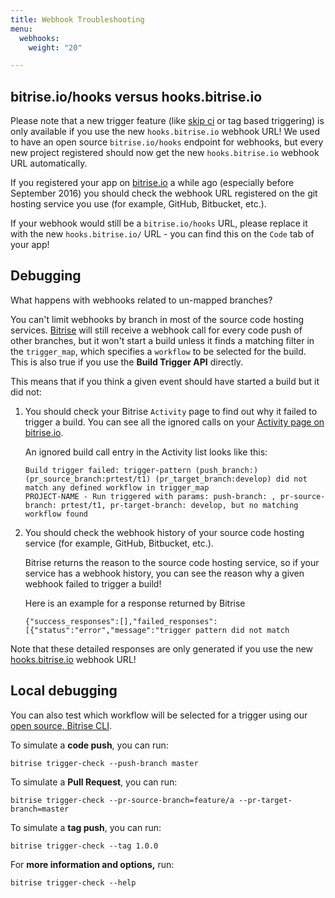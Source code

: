 ```yaml
---
title: Webhook Troubleshooting
menu:
  webhooks:
    weight: "20"

---
```

## bitrise.io/hooks versus hooks.bitrise.io

Please note that a new trigger feature (like [skip ci](https://bitrise-io.github.io/devcenter/tips-and-tricks/skip-a-build/) or tag based triggering) is only available if you use the new `hooks.bitrise.io` webhook URL! We used to have an open source `bitrise.io/hooks` endpoint for webhooks, but every new project registered should now get the new `hooks.bitrise.io` webhook URL automatically.

If you registered your app on [bitrise.io](https://www.bitrise.io) a while ago (especially before September 2016) you should check the webhook URL registered on the git hosting service you use (for example, GitHub, Bitbucket, etc.). 

If your webhook would still be a `bitrise.io/hooks` URL, please replace it with the new `hooks.bitrise.io/` URL - you can find this on the `Code` tab of your app!

## Debugging

What happens with webhooks related to un-mapped branches?

You can't limit webhooks by branch in most of the source code hosting services. [Bitrise](https://www.bitrise.io) will still receive a webhook call for every code push of other branches, but it won't start a build unless it finds a matching filter in the `trigger_map`, which specifies a `workflow` to be selected for the build. This is also true if you use the **Build Trigger API** directly.

This means that if you think a given event should have started a build but it did not:

1. You should check your Bitrise `Activity` page to find out why it failed to trigger a build. You can see all the ignored calls on your [Activity page on bitrise.io](http://www.bitrise.io/activity).

   An ignored build call entry in the Activity list looks like this:

       Build trigger failed: trigger-pattern (push_branch:) (pr_source_branch:prtest/t1) (pr_target_branch:develop) did not match any defined workflow in trigger_map
       PROJECT-NAME - Run triggered with params: push-branch: , pr-source-branch: prtest/t1, pr-target-branch: develop, but no matching workflow found
2. You should check the webhook history of your source code hosting service (for example, GitHub, Bitbucket, etc.).

   Bitrise returns the reason to the source code hosting service, so if your service has a webhook history, you can see the reason why a given webhook failed to trigger a build!

   Here is an example for a response returned by Bitrise

       {"success_responses":[],"failed_responses":[{"status":"error","message":"trigger pattern did not match

Note that these detailed responses are only generated if you use the new [hooks.bitrise.io](https://hooks.bitrise.io) webhook URL!

## Local debugging

You can also test which workflow will be selected for a trigger using our [open source, Bitrise CLI](https://www.bitrise.io/cli).

To simulate a **code push**, you can run:

    bitrise trigger-check --push-branch master

To simulate a **Pull Request**, you can run:

    bitrise trigger-check --pr-source-branch=feature/a --pr-target-branch=master

To simulate a **tag push**, you can run:

    bitrise trigger-check --tag 1.0.0

For **more information and options,** run:

    bitrise trigger-check --help